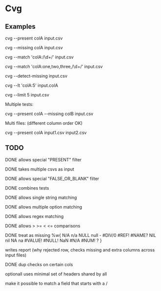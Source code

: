 # Cvg

## Examples

cvg --present colA input.csv

cvg --missing colA input.csv

cvg --match 'colA:/\d+/' input.csv

cvg --match 'colA:one,two,three,/\d+/' input.csv

cvg --detect-missing input.csv

cvg --lt 'colA:5' input.colA

cvg --limit 5 input.csv

Multiple tests:

cvg --present colA --missing colB input.csv

Multi files: (different column order OK)

cvg --present colA input1.csv input2.csv

## TODO

DONE allows special "PRESENT" filter

DONE takes multiple csvs as input

DONE allows special "FALSE_OR_BLANK" filter

DONE combines tests

DONE allows single string matching

DONE allows multiple option matching

DONE allows regex matching

DONE allows > >= < <= comparisons

DONE treat as missing %w{ N/A n/a NULL null - #DIV/0 #REF! #NAME? NIL nil NA na #VALUE! #NULL! NaN #N/A #NUM! ? }

writes report (why rejected row, checks missing and extra columns across input files)

DONE dup checks on certain cols

optionall uses minimal set of headers shared by all

make it possible to match a field that starts with a /
